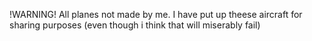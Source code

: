 !WARNING!
All planes not made by me.
I have put up theese aircraft for sharing purposes (even though i think that will miserably fail)
